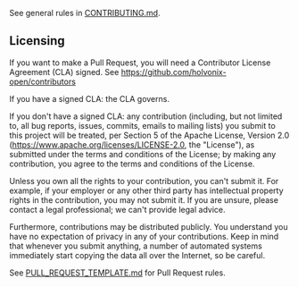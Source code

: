 See general rules in [CONTRIBUTING.md](CONTRIBUTING.md).

## Licensing

If you want to make a Pull Request, you will need a Contributor License Agreement (CLA) signed.  See https://github.com/holvonix-open/contributors

If you have a signed CLA: the CLA governs.

If you don't have a signed CLA: any contribution (including, but not limited to, all bug reports, issues, commits, emails to mailing lists) you submit to this project will be treated, per Section 5 of the Apache License, Version 2.0 (https://www.apache.org/licenses/LICENSE-2.0, the "License"), as submitted under the terms and conditions of the License; by making any contribution, you agree to the terms and conditions of the License.

Unless you own all the rights to your contribution, you can't submit it. For example, if your employer or any other third party has intellectual property rights in the contribution, you may not submit it. If you are unsure, please contact a legal professional; we can't provide legal advice.

Furthermore, contributions may be distributed publicly. You understand you have no expectation of privacy in any of your contributions. Keep in mind that whenever you submit anything, a number of automated systems immediately start copying the data all over the Internet, so be careful.

See [PULL_REQUEST_TEMPLATE.md](PULL_REQUEST_TEMPLATE.md) for Pull Request rules.
